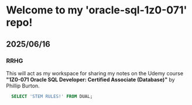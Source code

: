 # Welcome to my 'oracle-sql-1z0-071' repo!
## 2025/06/16
### RRHG

This will act as my workspace for sharing my notes on the Udemy course **"1Z0-071 Oracle SQL Developer: Certified Associate (Database)"** by Phillip Burton. 

```sql
  SELECT 'STEM RULES!' FROM DUAL;
```